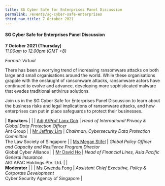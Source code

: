 ```yaml
---
title: SG Cyber Safe for Enterprises Panel Discussion
permalink: /events/sg-cyber-safe-enterprises
third_nav_title: 7 October 2021
---
```

#### **SG Cyber Safe for Enterprises Panel Discussion**

**7 October 2021 (Thursday)**  
*11.00am to 12.00pm (GMT +8)*

*Format: Virtual*

There has been a worrying trend of increasing ransomware attacks on both large and small organisations around the world. While these organisations grapple with the onslaught of ransomware attacks, ransomware actors have continued to evolve and advance, developing more sophisticated malware that evades traditional antivirus solutions.

Join us in the SG Cyber Safe for Enterprises Panel Discussion to learn about the business risks and legal implications of ransomware attacks, and how enterprises can put in place safeguards to protect their businesses.

| **Speakers** | |
| [Adj A/Prof Lanx Goh](/speaker-lanx-goh)     | *Head of International Privacy & Global Data Protection Officer*<br>Ant Group     |
| [Mr Jeffrey Lim](/speaker-jeffrey-lim)  | *Chairman, Cybersecurity Data Protection Committee*<br>The Law Society of Singapore                  |
| [Ms Megan Stifel](/speaker-megan-stifel) | *Global Policy Officer and Capacity and Resilience Program Director*<br>Global Cyber Alliance |
| [Mr David Ho](/speaker-david-ho) | *Head of Financial Lines, Asia Pacific General Insurance*<br>AIG APAC Holdings Pte. Ltd. |
| <br> **Moderator** | |
| [Ms Gwenda Fong](/speaker-gwenda-fong) | *Assistant Chief Executive, Policy & Corporate Development*<br>Cyber Security Agency of Singapore |